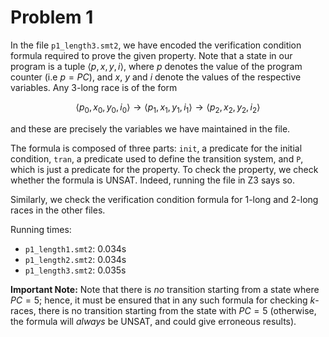 # Problem 1

In the file `p1_length3.smt2`, we have encoded the verification condition formula required to prove the given property. Note that a state in our program is a tuple $\langle p, x, y, i\rangle$, where $p$ denotes the value of the program counter (i.e $p = PC$), and $x$, $y$ and $i$ denote the values of the respective variables. Any $3$-long race is of the form

$$\langle p_0, x_0, y_0, i_0\rangle\to \langle p_1, x_1, y_1, i_1\rangle\to \langle p_2, x_2, y_2, i_2\rangle$$

and these are precisely the variables we have maintained in the file. 

The formula is composed of three parts: `init`, a predicate for the initial condition, `tran`, a predicate used to define the transition system, and `P`, which is just a predicate for the property. To check the property, we check whether the formula is UNSAT. Indeed, running the file in Z3 says so. 

Similarly, we check the verification condition formula for $1$-long and $2$-long races in the other files. 

Running times: 
- `p1_length1.smt2`: 0.034s
- `p1_length2.smt2`: 0.034s
- `p1_length3.smt2`: 0.035s

**Important Note:** Note that there is *no* transition starting from a state where $PC = 5$; hence, it must be ensured that in any such formula for checking $k$-races, there is no transition starting from the state with $PC = 5$ (otherwise, the formula will *always* be UNSAT, and could give erroneous results). 
